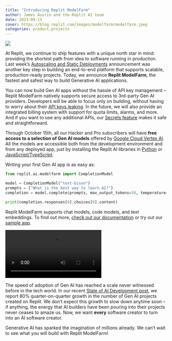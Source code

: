 ```yaml
---
title: "Introducing Replit ModelFarm"
author: James Austin and the Replit AI team
date: 2023-09-13
cover: https://blog.replit.com/images/modelfarm/modelfarm.jpeg
categories: product,projects
---
```


![](https://blog.replit.com/images/modelfarm/modelfarm-cover.gif)

At Replit, we continue to ship features with a unique north star in mind: providing the shortest path from idea to software running in production. Last week’s [Autoscaling and Static Deployments](https://blog.replit.com/autoscale) announcement was another key step in building an end-to-end platform that supports scalable, production-ready projects. Today, we announce **Replit ModelFarm**, the fastest and safest way to build Generative AI applications.

You can now build Gen AI apps without the hassle of API key management – Replit ModelFarm natively supports secure access to 3rd-party Gen AI providers. Developers will be able to focus only on building, without having to worry about their [API keys leaking](https://www.vice.com/en/article/93kkky/people-pirating-gpt4-scraping-openai-api-keys). In the future, we will also provide an integrated billing system with support for quota limits, alarms, and more. And if you want to use any additional APIs, our [Secrets feature](https://blog.replit.com/keeping-your-api-keys-safe) makes it safe and straightforward.

Through October 15th, all our Hacker and Pro subscribers will have **free access to a selection of Gen AI models** offered by [Google Cloud Vertex AI](https://cloud.google.com/vertex-ai/docs/generative-ai/learn/overview). All the models are accessible both from the development environment and from any deployed app, just by installing the Replit AI libraries in [Python](https://docs.replit.com/ai/model-farm/python) or [JavaScript/TypeScript](https://docs.replit.com/ai/model-farm/typescript).

Writing your first Gen AI app is as easy as:

```python
from replit.ai.modelfarm import CompletionModel

model = CompletionModel("text-bison")
prompts = ["What is the best way to learn AI?"]
completion = model.complete(prompts, max_output_tokens=50, temperature=0.2)

print(completion.responses[0].choices[0].content)
```

Replit ModelFarm supports chat models, code models, and text embeddings. To find out more, [check out our documentation](https://docs.replit.com/ai/model-farm/) or try out our [sample app](https://replit.com/@replit/ModelFarm-Bun-Chat?v=1#README.md).

![demo video](https://blog.replit.com/images/modelfarm/demo2.mp4)

The speed of adoption of Gen AI has reached a scale never witnessed before in the tech world. In our recent [State of AI Development post](https://blog.replit.com/ai-on-replit), we report 80% quarter-on-quarter growth in the number of Gen AI projects created on Replit. We don’t expect this growth to slow down anytime soon – if anything, the energy that AI builders have been pouring into their projects never ceases to amaze us. Now, we want **every** software creator to turn into an AI software creator.

Generative AI has sparked the imagination of millions already. We can’t wait to see what you will build with Replit ModelFarm!







